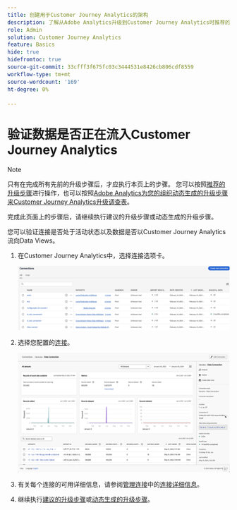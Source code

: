 ```yaml
---
title: 创建用于Customer Journey Analytics的架构
description: 了解从Adobe Analytics升级到Customer Journey Analytics时推荐的路径
role: Admin
solution: Customer Journey Analytics
feature: Basics
hide: true
hidefromtoc: true
source-git-commit: 33cfff3f675fc03c3444531e8426cb806cdf8559
workflow-type: tm+mt
source-wordcount: '169'
ht-degree: 0%

---
```


# 验证数据是否正在流入Customer Journey Analytics

>[!NOTE]
> 
>只有在完成所有先前的升级步骤后，才应执行本页上的步骤。 您可以按照[推荐的升级步骤](/help/getting-started/cja-upgrade/cja-upgrade-recommendations.md#recommended-upgrade-steps-for-most-organizations)进行操作，也可以按照[Adobe Analytics为您的组织动态生成的升级步骤来Customer Journey Analytics升级调查表](https://gigazelle.github.io/cja-ttv/)。
>
>完成此页面上的步骤后，请继续执行建议的升级步骤或动态生成的升级步骤。

您可以验证连接是否处于活动状态以及数据是否以Customer Journey Analytics流向Data Views。

1. 在Customer Journey Analytics中，选择连接选项卡。

   ![列表视图](assets/list-view.png)

1. 选择您配置的[连接](/help/getting-started/cja-upgrade/cja-upgrade-connection.md)。

   ![显示小部件和设置的所有数据集窗口](assets/conn-details.png)

1. 有关每个连接的可用详细信息，请参阅[管理连接](/help/connections/manage-connections.md)中的[连接详细信息](/help/connections/manage-connections.md#manage-connections)。

1. 继续执行[建议的升级步骤](/help/getting-started/cja-upgrade/cja-upgrade-recommendations.md#recommended-upgrade-steps-for-most-organizations)或[动态生成的升级步骤](https://gigazelle.github.io/cja-ttv/)。

<!-- Should we duplicate the content here or single source it with /help/connections/manage-connections.md -->